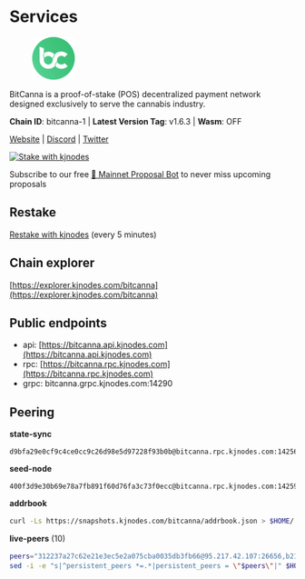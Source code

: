 # Services

<figure><img src="https://raw.githubusercontent.com/kj89/cosmos-images/main/logos/bitcanna.png" alt=""><figcaption></figcaption></figure>

BitCanna is a proof-of-stake (POS) decentralized payment network designed exclusively to serve the cannabis industry. 

**Chain ID**: bitcanna-1 | **Latest Version Tag**: v1.6.3 | **Wasm**: OFF

[Website](https://www.bitcanna.io) | [Discord](https://discord.gg/9AVrzaVQvs) | [Twitter](https://twitter.com/BitCannaGlobal)

[![Stake with kjnodes](https://i.ibb.co/cr44Q8j/button-stake-with-kjnodes.png)](https://restake.app/bitcanna/bcnavaloper1aym6s8eza7kjvnxuwxufrzccz6vqvgnsc47cc7)

Subscribe to our free [🤖 Mainnet Proposal Bot](https://t.me/kjnodes_proposal_bot) to never miss upcoming proposals

## Restake

[Restake with kjnodes](https://restake.app/bitcanna/bcnavaloper1aym6s8eza7kjvnxuwxufrzccz6vqvgnsc47cc7) (every 5 minutes)
## Chain explorer
[https://explorer.kjnodes.com/bitcanna](https://explorer.kjnodes.com/bitcanna)

## Public endpoints

* api: [https://bitcanna.api.kjnodes.com](https://bitcanna.api.kjnodes.com)
* rpc: [https://bitcanna.rpc.kjnodes.com](https://bitcanna.rpc.kjnodes.com)
* grpc: bitcanna.grpc.kjnodes.com:14290

## Peering

**state-sync**

```text
d9bfa29e0cf9c4ce0cc9c26d98e5d97228f93b0b@bitcanna.rpc.kjnodes.com:14256
```

**seed-node**

```text
400f3d9e30b69e78a7fb891f60d76fa3c73f0ecc@bitcanna.rpc.kjnodes.com:14259
```

**addrbook**
```bash
curl -Ls https://snapshots.kjnodes.com/bitcanna/addrbook.json > $HOME/.bcna/config/addrbook.json
```

**live-peers** (10)
```bash
peers="312237a27c62e21e3ec5e2a075cba0035db3fb66@95.217.42.107:26656,b212d5740b2e11e54f56b072dc13b6134650cfb5@169.155.168.54:26656,b587bf827b5f680c417601b536ffbd505c88bb07@193.70.45.106:13056,a2856e17aef2ae9825f92ab93b8cc7d613526052@148.251.19.197:26696,7c00beb4956bc40cd33ced6e2c2ffe07d4fa32e7@95.216.242.82:36656,0a658df9d9fab096983a12e6f878e87281a15ce6@5.189.128.119:27656,0cd929dc9fda0b0267b6f32c15146f5f5fe50403@65.108.230.113:21326,5cfb82bd566ad3c5330c8326f0da5c7f048aca25@81.0.218.135:24356,88c6b1fa1c7fef98b4449b769eb2705476586664@65.109.92.241:21326,d9bfa29e0cf9c4ce0cc9c26d98e5d97228f93b0b@65.109.88.38:14256"
sed -i -e "s|^persistent_peers *=.*|persistent_peers = \"$peers\"|" $HOME/.bcna/config/config.toml
```
